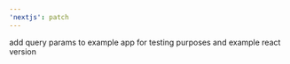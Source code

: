 ```yaml
---
'nextjs': patch
---
```


add query params to example app for testing purposes and example react version

